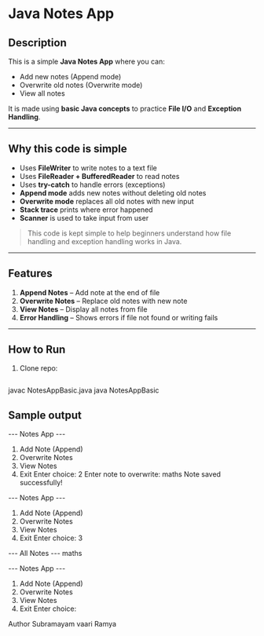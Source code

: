 # Java Notes App

## Description
This is a simple **Java Notes App** where you can:
- Add new notes (Append mode)
- Overwrite old notes (Overwrite mode)
- View all notes

It is made using **basic Java concepts** to practice **File I/O** and **Exception Handling**.

---

## Why this code is simple
- Uses **FileWriter** to write notes to a text file
- Uses **FileReader + BufferedReader** to read notes
- Uses **try-catch** to handle errors (exceptions)
- **Append mode** adds new notes without deleting old notes
- **Overwrite mode** replaces all old notes with new input
- **Stack trace** prints where error happened
- **Scanner** is used to take input from user

> This code is kept simple to help beginners understand how file handling and exception handling works in Java.

---

## Features
1. **Append Notes** – Add note at the end of file
2. **Overwrite Notes** – Replace old notes with new note
3. **View Notes** – Display all notes from file
4. **Error Handling** – Shows errors if file not found or writing fails

---

## How to Run
1. Clone repo:  
   ```bash
javac NotesAppBasic.java
java NotesAppBasic


Sample output
-------------------
--- Notes App ---
1. Add Note (Append)
2. Overwrite Notes
3. View Notes
4. Exit
Enter choice: 2
Enter note to overwrite: maths
Note saved successfully!

--- Notes App ---
1. Add Note (Append)
2. Overwrite Notes
3. View Notes
4. Exit
Enter choice: 3

--- All Notes ---
maths

--- Notes App ---
1. Add Note (Append)
2. Overwrite Notes
3. View Notes
4. Exit
Enter choice:


Author
Subramayam vaari Ramya
